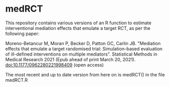 # medRCT

This repository contains various versions of an R function to estimate interventional mediation effects that emulate a target RCT, as per the following paper:

Moreno-Betancur M, Moran P, Becker D, Patton GC, Carlin JB. "Mediation effects that emulate a target randomised trial: Simulation-based evaluation of ill-defined interventions on multiple mediators". Statistical Methods in Medical Research 2021 (Epub ahead of print March 20, 2021). [doi:10.1177/0962280221998409](https://doi.org/10.1177/0962280221998409) (open access)


The most recent and up to date version from here on is medRCT() in the file medRCT.R

